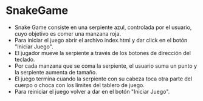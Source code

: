# SnakeGame
- Snake Game consiste en una serpiente azul, controlada por el usuario, cuyo objetivo es comer una manzana roja. 
- Para iniciar el juego abrir el archivo index.html y dar click en el botón "Iniciar Juego". 
- El jugador mueve la serpiente a través de los botones de dirección del teclado.
- Por cada manzana que se coma la serpiente, el usuario suma un punto y la serpiente aumenta de tamaño. 
- El juego termina cuando la serpiente con su cabeza toca otra parte del cuerpo o choca con los límites del tablero de juego.
- Para reiniciar el juego volver a dar en el botón "Iniciar Juego".

